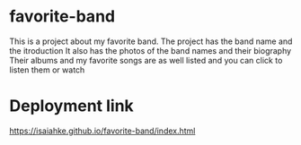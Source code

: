 # favorite-band #
This is a project about my favorite band.
The project has the band name and the itroduction
It also has the photos of the band names and their biography
Their albums and my favorite songs are as well listed and you can click to listen them or watch
# Deployment link #
<https://isaiahke.github.io/favorite-band/index.html>
